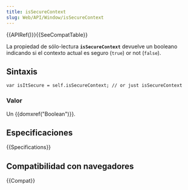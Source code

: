 ```yaml
---
title: isSecureContext
slug: Web/API/Window/isSecureContext
---
```


{{APIRef()}}{{SeeCompatTable}}

La propiedad de sólo-lectura **`isSecureContext`** devuelve un booleano indicando si el contexto actual es seguro (`true`) or not (`false`).

## Sintaxis

```
var isItSecure = self.isSecureContext; // or just isSecureContext
```

### Valor

Un {{domxref("Boolean")}}.

## Especificaciones

{{Specifications}}

## Compatibilidad con navegadores

{{Compat}}
